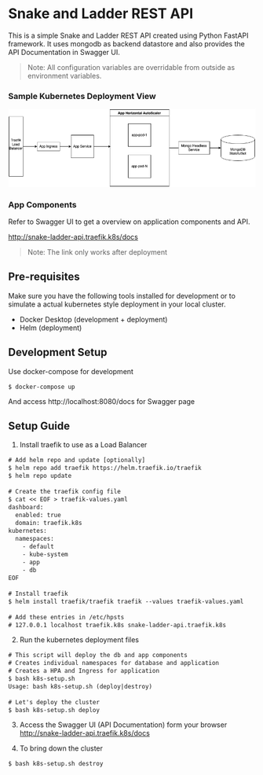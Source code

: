 # Snake and Ladder REST API
This is a simple Snake and Ladder REST API created using Python FastAPI framework. It
uses mongodb as backend datastore and also provides the API Documentation in Swagger UI.

> Note: All configuration variables are overridable from outside as environment variables.

### Sample Kubernetes Deployment View
![Deployment](assets/deployment.png?raw=true "Kubernetes Deployment View")

### App Components
Refer to Swagger UI to get a overview on application components and API.

http://snake-ladder-api.traefik.k8s/docs

> Note: The link only works after deployment

## Pre-requisites
Make sure you have the following tools installed for development or to simulate a actual kubernetes style
deployment in your local cluster.
- Docker Desktop (development + deployment)
- Helm (deployment)

## Development Setup
Use docker-compose for development
```shell
$ docker-compose up
```
And access http://localhost:8080/docs for Swagger page


## Setup Guide
1. Install traefik to use as a Load Balancer
```shell
# Add helm repo and update [optionally]
$ helm repo add traefik https://helm.traefik.io/traefik
$ helm repo update

# Create the traefik config file
$ cat << EOF > traefik-values.yaml
dashboard:
  enabled: true
  domain: traefik.k8s
kubernetes:
  namespaces:
    - default
    - kube-system
    - app
    - db
EOF

# Install traefik
$ helm install traefik/traefik traefik --values traefik-values.yaml

# Add these entries in /etc/hpsts
# 127.0.0.1	localhost traefik.k8s snake-ladder-api.traefik.k8s
```

2. Run the kubernetes deployment files
```shell
# This script will deploy the db and app components
# Creates individual namespaces for database and application
# Creates a HPA and Ingress for application
$ bash k8s-setup.sh
Usage: bash k8s-setup.sh (deploy|destroy)

# Let's deploy the cluster
$ bash k8s-setup.sh deploy
```

3. Access the Swagger UI (API Documentation) form your browser http://snake-ladder-api.traefik.k8s/docs


4. To bring down the cluster
```shell
$ bash k8s-setup.sh destroy
```
